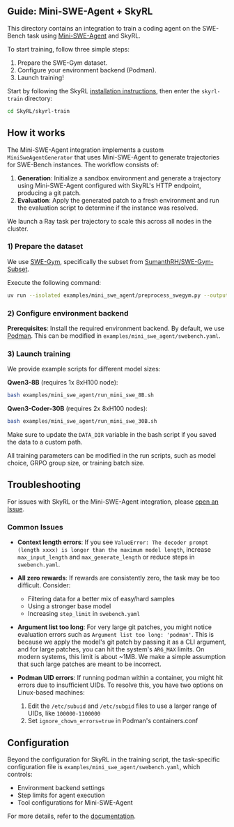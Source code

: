 ## Guide: Mini-SWE-Agent + SkyRL

This directory contains an integration to train a coding agent on the SWE-Bench task using [Mini-SWE-Agent](https://github.com/SWE-agent/mini-swe-agent) and SkyRL.

To start training, follow three simple steps:
1) Prepare the SWE-Gym dataset.
2) Configure your environment backend (Podman).
3) Launch training!

Start by following the SkyRL [installation instructions](https://skyrl.readthedocs.io/en/latest/getting-started/installation.html), then enter the `skyrl-train` directory:
```bash
cd SkyRL/skyrl-train
```

## How it works

The Mini-SWE-Agent integration implements a custom `MiniSweAgentGenerator` that uses Mini-SWE-Agent to generate trajectories for SWE-Bench instances. The workflow consists of:

1. **Generation**: Initialize a sandbox environment and generate a trajectory using Mini-SWE-Agent configured with SkyRL's HTTP endpoint, producing a git patch.
2. **Evaluation**: Apply the generated patch to a fresh environment and run the evaluation script to determine if the instance was resolved.

We launch a Ray task per trajectory to scale this across all nodes in the cluster.

### 1) Prepare the dataset

We use [SWE-Gym](https://huggingface.co/SWE-Gym), specifically the subset from [SumanthRH/SWE-Gym-Subset](https://huggingface.co/datasets/SumanthRH/SWE-Gym-Subset).

Execute the following command:
```bash
uv run --isolated examples/mini_swe_agent/preprocess_swegym.py --output_dir ~/data/swe_gym_subset # or modify to our desired path
```

### 2) Configure environment backend

**Prerequisites**: Install the required environment backend. By default, we use [Podman](https://podman.io/docs). This can be modified in `examples/mini_swe_agent/swebench.yaml`.

### 3) Launch training

We provide example scripts for different model sizes:

**Qwen3-8B** (requires 1x 8xH100 node):
```bash
bash examples/mini_swe_agent/run_mini_swe_8B.sh
```

**Qwen3-Coder-30B** (requires 2x 8xH100 nodes):
```bash
bash examples/mini_swe_agent/run_mini_swe_30B.sh
```

Make sure to update the `DATA_DIR` variable in the bash script if you saved the data to a custom path.

All training parameters can be modified in the run scripts, such as model choice, GRPO group size, or training batch size.

## Troubleshooting

For issues with SkyRL or the Mini-SWE-Agent integration, please [open an Issue](https://github.com/NovaSky-AI/SkyRL/issues/new).

### Common Issues

- **Context length errors**: If you see `ValueError: The decoder prompt (length xxxx) is longer than the maximum model length`, increase `max_input_length` and `max_generate_length` or reduce steps in `swebench.yaml`.

- **All zero rewards**: If rewards are consistently zero, the task may be too difficult. Consider:
  - Filtering data for a better mix of easy/hard samples
  - Using a stronger base model
  - Increasing `step_limit` in `swebench.yaml`

- **Argument list too long**: For very large git patches, you might notice evaluation errors such as `Argument list too long: 'podman'`. This is because we apply the model's git patch by passing it as a CLI argument, and for large patches, you can hit the system's `ARG_MAX` limits. On modern systems, this limit is about ~1MB. We make a simple assumption that such large patches are meant to be incorrect.

- **Podman UID errors**: If running podman within a container, you might hit errors due to insufficient UIDs. To resolve this, you have two options on Linux-based machines:
  1. Edit the `/etc/subuid` and `/etc/subgid` files to use a larger range of UIDs, like `100000-1100000`
  2. Set `ignore_chown_errors=true` in Podman's containers.conf

## Configuration

Beyond the configuration for SkyRL in the training script, the task-specific configuration file is `examples/mini_swe_agent/swebench.yaml`, which controls:
- Environment backend settings
- Step limits for agent execution
- Tool configurations for Mini-SWE-Agent

For more details, refer to the [documentation](https://skyrl.readthedocs.io/en/latest/examples/mini_swe_agent.html).
